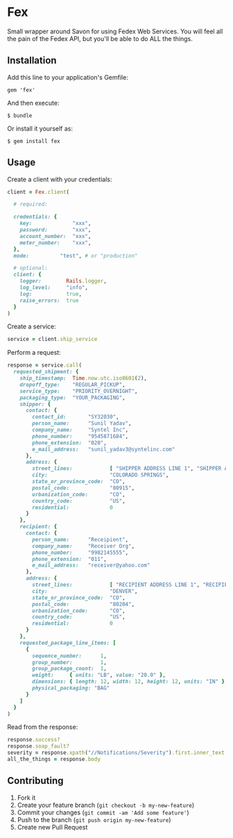 # Fex

Small wrapper around Savon for using Fedex Web Services. You will feel all the
pain of the Fedex API, but you'll be able to do ALL the things.

## Installation

Add this line to your application's Gemfile:

    gem 'fex'

And then execute:

    $ bundle

Or install it yourself as:

    $ gem install fex

## Usage

Create a client with your credentials:

``` ruby
client = Fex.client(

  # required:

  credentials: {
    key:             "xxx",
    password:        "xxx",
    account_number:  "xxx",
    meter_number:    "xxx",
  },
  mode:          "test", # or "production"

  # optional:
  client: {
    logger:        Rails.logger,
    log_level:     "info",
    log:           true,
    raise_errors:  true
  }
)
```

Create a service:

``` ruby
service = client.ship_service
```

Perform a request:

``` ruby
response = service.call(
  requested_shipment: {
    ship_timestamp:  Time.now.utc.iso8601(2),
    dropoff_type:    "REGULAR_PICKUP",
    service_type:    "PRIORITY_OVERNIGHT",
    packaging_type:  "YOUR_PACKAGING",
    shipper: {
      contact: {
        contact_id:       "SY32030",
        person_name:      "Sunil Yadav",
        company_name:     "Syntel Inc",
        phone_number:     "9545871684",
        phone_extension:  "020",
        e_mail_address:   "sunil_yadav3@syntelinc.com"
      },
      address: {
        street_lines:            [ "SHIPPER ADDRESS LINE 1", "SHIPPER ADDRESS LINE 2" ],
        city:                    "COLORADO SPRINGS",
        state_or_province_code:  "CO",
        postal_code:             "80915",
        urbanization_code:       "CO",
        country_code:            "US",
        residential:             0
      }
    },
    recipient: {
      contact: {
        person_name:      "Receipient",
        company_name:     "Receiver Org",
        phone_number:     "9982145555",
        phone_extension:  "011",
        e_mail_address:   "receiver@yahoo.com"
      },
      address: {
        street_lines:            [ "RECIPIENT ADDRESS LINE 1", "RECIPIENT ADDRESS LINE 2" ],
        city:                    "DENVER",
        state_or_province_code:  "CO",
        postal_code:             "80204",
        urbanization_code:       "CO",
        country_code:            "US",
        residential:             0
      }
    },
    requested_package_line_items: [
      {
        sequence_number:      1,
        group_number:         1,
        group_package_count:  1,
        weight:     { units: "LB", value: "20.0" },
        dimensions: { length: 12, width: 12, height: 12, units: "IN" },
        physical_packaging: "BAG"
      }
    ]
  }
)
```

Read from the response:

``` ruby
response.success?
response.soap_fault?
severity = response.xpath("//Notifications/Severity").first.inner_text
all_the_things = response.body
```

## Contributing

1. Fork it
2. Create your feature branch (`git checkout -b my-new-feature`)
3. Commit your changes (`git commit -am 'Add some feature'`)
4. Push to the branch (`git push origin my-new-feature`)
5. Create new Pull Request
